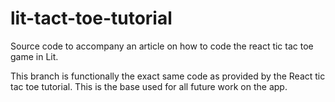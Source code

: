 # lit-tact-toe-tutorial

Source code to accompany an article on how to code the react tic tac toe game in Lit.


This branch is functionally the exact same code as provided by the React tic tac toe tutorial.  This is the base used 
for all future work on the app.